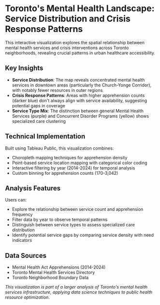 # Toronto's Mental Health Landscape: Service Distribution and Crisis Response Patterns

This interactive visualization explores the spatial relationship between mental health services and crisis interventions across Toronto neighborhoods, revealing crucial patterns in urban healthcare accessibility.

## Key Insights
- **Service Distribution**: The map reveals concentrated mental health services in downtown areas (particularly the Church-Yonge Corridor), with notably fewer resources in outer regions
- **Crisis Response Patterns**: Areas with higher apprehension counts (darker blue) don't always align with service availability, suggesting potential gaps in coverage
- **Service Type Mix**: The distinction between general Mental Health Services (purple) and Concurrent Disorder Programs (yellow) shows specialized care clustering

## Technical Implementation
Built using Tableau Public, this visualization combines:
- Choropleth mapping techniques for apprehension density
- Point-based service location mapping with categorical color coding
- Interactive filtering by year (2014-2024) for temporal analysis
- Custom binning for apprehension counts (170-3,042)

## Analysis Features
Users can:
- Explore the relationship between service count and apprehension frequency
- Filter data by year to observe temporal patterns
- Distinguish between service types to assess specialized care distribution
- Identify potential service gaps by comparing service density with need indicators

## Data Sources
- Mental Health Act Apprehensions (2014-2024)
- Toronto Mental Health Services Directory
- Toronto Neighborhood Boundary Data

*This visualization is part of a larger analysis of Toronto's mental health services infrastructure, applying data science techniques to public health resource optimization.*
